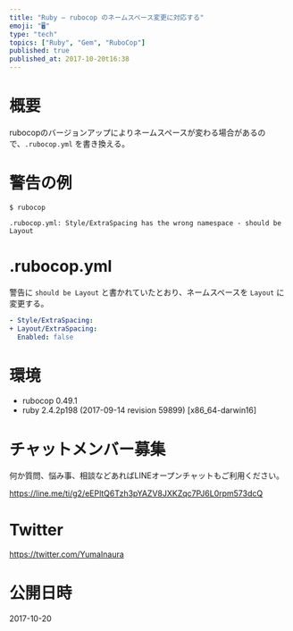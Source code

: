 ```yaml
---
title: "Ruby — rubocop のネームスペース変更に対応する"
emoji: "🖥"
type: "tech"
topics: ["Ruby", "Gem", "RuboCop"]
published: true
published_at: 2017-10-20t16:38
---
```


# 概要

rubocopのバージョンアップによりネームスペースが変わる場合があるので、`.rubocop.yml` を書き換える。

# 警告の例

```
$ rubocop
```

```
.rubocop.yml: Style/ExtraSpacing has the wrong namespace - should be Layout
```

# .rubocop.yml

警告に `should be Layout` と書かれていたとおり、ネームスペースを `Layout` に変更する。

```diff:rubocop.yml
- Style/ExtraSpacing:
+ Layout/ExtraSpacing:
  Enabled: false
```

# 環境

- rubocop 0.49.1
- ruby 2.4.2p198 (2017-09-14 revision 59899) [x86_64-darwin16]








<!-- Update From Qiita API -->

# チャットメンバー募集


何か質問、悩み事、相談などあればLINEオープンチャットもご利用ください。

https://line.me/ti/g2/eEPltQ6Tzh3pYAZV8JXKZqc7PJ6L0rpm573dcQ





# Twitter


https://twitter.com/YumaInaura


<!-- Update From Qiita API -->



# 公開日時

2017-10-20
